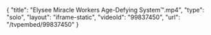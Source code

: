 {
    "title": "Elysee Miracle Workers Age-Defying System&trade;.mp4",
    "type": "solo",
    "layout": "iframe-static",
    "videoId": "99837450",
    "url": "\/tvpembed\/99837450"
}